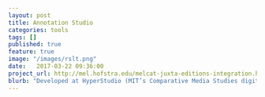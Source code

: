 ```yaml
---
layout: post
title: Annotation Studio
categories: tools
tags: []
published: true
feature: true
image: "/images/rslt.png"
date:   2017-03-22 09:36:00
project_url: http://mel.hofstra.edu/melcat-juxta-editions-integration.html#melcat
blurb: "Developed at HyperStudio (MIT’s Comparative Media Studies digital lab) as a stage of development leading to Melville ReMix, this tool enables readers to upload text, highlight passages, and compose annotations, individually and in groups, for scholarly and pedagogical projects."
---
```

